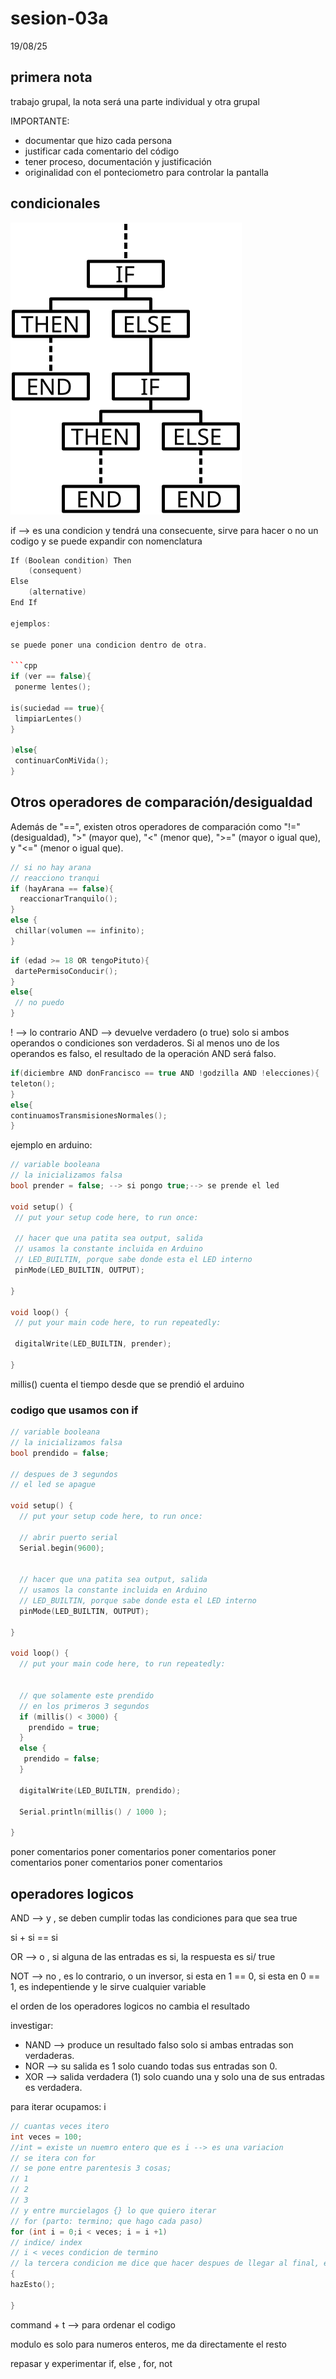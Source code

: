 # sesion-03a
19/08/25
## primera nota 
trabajo grupal, la nota será una parte individual y otra grupal

IMPORTANTE:

- documentar que hizo cada persona
- justificar cada comentario del código
- tener proceso, documentación y justificación
- originalidad con el ponteciometro para controlar la pantalla

## condicionales 
![condicionales](./imagenes/condicionales-if.svg)

if --> es una condicion y tendrá una consecuente, sirve para hacer o no un codigo y se puede expandir con nomenclatura 

```cpp
If (Boolean condition) Then
    (consequent)
Else
    (alternative)
End If

ejemplos:

se puede poner una condicion dentro de otra.

```cpp
if (ver == false){
 ponerme lentes();

is(suciedad == true){
 limpiarLentes()
}

)else{
 continuarConMiVida();
}
```
## Otros operadores de comparación/desigualdad


Además de "==", existen otros operadores de comparación como "!=" (desigualdad), ">" (mayor que), "<" (menor que), ">=" (mayor o igual que), y "<=" (menor o igual que). 

```cpp
// si no hay arana
// reacciono tranqui
if (hayArana == false){
  reaccionarTranquilo();
}
else {
 chillar(volumen == infinito);
}
```

```cpp
if (edad >= 18 OR tengoPituto){
 dartePermisoConducir();
}
else{
 // no puedo
}
```

 ! --> lo contrario
 AND --> devuelve verdadero (o true) solo si ambos operandos o condiciones son verdaderos. Si al menos uno de los operandos es falso, el resultado de la operación AND será falso.
 
 ```cpp
if(diciembre AND donFrancisco == true AND !godzilla AND !elecciones){
 teleton();
}
else{
continuamosTransmisionesNormales();
}
```

ejemplo en arduino:

 ```cpp
// variable booleana
// la inicializamos falsa
bool prender = false; --> si pongo true;--> se prende el led 

void setup() {
  // put your setup code here, to run once:

  // hacer que una patita sea output, salida
  // usamos la constante incluida en Arduino
  // LED_BUILTIN, porque sabe donde esta el LED interno
  pinMode(LED_BUILTIN, OUTPUT);

}

void loop() {
  // put your main code here, to run repeatedly:

  digitalWrite(LED_BUILTIN, prender);

}
```
millis() cuenta el tiempo desde que se prendió el arduino

### codigo que usamos con if

```cpp
// variable booleana
// la inicializamos falsa
bool prendido = false;

// despues de 3 segundos
// el led se apague

void setup() {
  // put your setup code here, to run once:

  // abrir puerto serial
  Serial.begin(9600);


  // hacer que una patita sea output, salida
  // usamos la constante incluida en Arduino
  // LED_BUILTIN, porque sabe donde esta el LED interno
  pinMode(LED_BUILTIN, OUTPUT);

}

void loop() {
  // put your main code here, to run repeatedly:


  // que solamente este prendido
  // en los primeros 3 segundos
  if (millis() < 3000) {
    prendido = true;
  }
  else {
   prendido = false;
  }

  digitalWrite(LED_BUILTIN, prendido);

  Serial.println(millis() / 1000 );

}
```
poner comentarios poner comentarios poner comentarios poner comentarios poner comentarios poner comentarios

## operadores logicos 
AND --> y , se deben cumplir todas las condiciones para que sea true 

si + si == si 

OR --> o , si alguna de las entradas es si, la respuesta es si/ true

NOT --> no , es lo contrario, o un inversor, si esta en 1 == 0, si esta en 0 == 1, es indepentiende y le sirve cualquier variable 

el orden de los operadores logicos no cambia el resultado

investigar:

- NAND --> produce un resultado falso solo si ambas entradas son verdaderas.
- NOR --> su salida es 1 solo cuando todas sus entradas son 0.
- XOR --> salida verdadera (1) solo cuando una y solo una de sus entradas es verdadera. 

para iterar ocupamos: i

```cpp
// cuantas veces itero
int veces = 100;
//int = existe un nuemro entero que es i --> es una variacion
// se itera con for
// se pone entre parentesis 3 cosas;
// 1
// 2
// 3
// y entre murcielagos {} lo que quiero iterar
// for (parto: termino; que hago cada paso)
for (int i = 0;i < veces; i = i +1)
// indice/ index
// i < veces condicion de termino 
// la tercera condicion me dice que hacer despues de llegar al final, es decir no es loop
{
hazEsto();

}
```
command + t --> para ordenar el codigo

modulo es solo para numeros enteros, me da directamente el resto

repasar y experimentar if, else , for, not 

